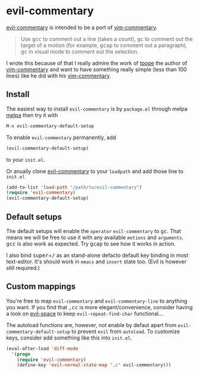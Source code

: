 # evil-commentary

[evil-commentary] is intended to be a port of [vim-commentary].

> Use <kbd>gcc</kbd> to comment out a line (takes a count),
> <kbd>gc</kbd> to comment out the target of a motion (for example,
> <kbd>gcap</kbd> to comment out a paragraph), <kbd>gc</kbd> in visual
> mode to comment out the selection.

I wrote this because of that I really admire the work of [tpope] the
author of [vim-commentary] and want to have something really simple
(less than 100 lines) like he did with his [vim-commentary].

## Install
The easiest way to install `evil-commentary` is by `package.el`
through melpa [melpa](http://melpa.milkbox.net/#/getting-started) then
try it with

```lisp
M-x evil-commentary-default-setup
```

To enable `evil-commentary` permanently, add

```lisp
(evil-commentary-default-setup)
```

to your `init.el`.

Or anually clone [evil-commentary] to your `loadpath` and add those
line to `init.el`

```lisp
(add-to-list 'load-path "/path/to/evil-commentary")
(require 'evil-commentary)
(evil-commentary-default-setup)
```

## Default setups

The default setups will enable the `operator` `evil-commentary` to
<kbd>gc</kbd>. That means we will be free to use it with any available
`motions` and `arguments`. <kbd>gcc</kbd> is also work as
expected. Try <kbd>gcap</kbd> to see how it works in action.

I also bind <kbd>super</kbd>+<kbd>/</kbd> as an stand-alone defacto
default key binding in most text-editor. It's should work in `emacs`
and `insert` state too. (Evil is however still required.)

## Custom mappings
You're free to map `evil-commentary` and `evil-commentary-line` to
anything you want. If you find that <kbd>,cc</kbd> is more
elegant/convenience, consider having a look on [evil-space] to keep
`evil-repeat-find-char` functional...

The autoload functions are, however, not enable by defaut apart from
`evil-commentary-default-setup` to prevent `evil` from `autoload`. To
customize keys, consider add something like this into `init.el`.

```lisp
(eval-after-load 'diff-mode
  '(progn
	(require 'evil-commentary)
	(define-key 'evil-normal-state-map ",c" evil-commentary)))
```

[evil-commentary]: https://github.com/linktohack/evil-commentary
[evil-mode]: https://gitorious.org/evil/pages/Home
[vim-commentary]: https://github.com/tpope/vim-commentary
[tpope]: https://github.com/tpope
[evil-space]: https://github.com/linktohack/evil-space
